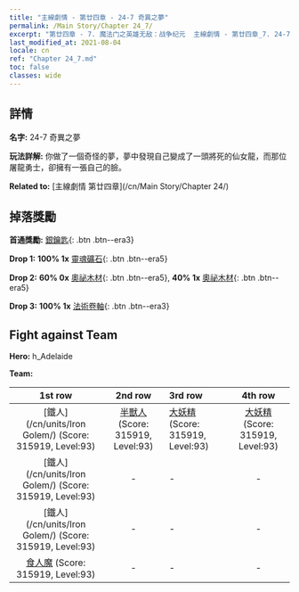 ```yaml
---
title: "主線劇情 - 第廿四章 - 24-7 奇異之夢"
permalink: /Main Story/Chapter 24_7/
excerpt: "第廿四章 - 7. 魔法门之英雄无敌：战争纪元  主線劇情 - 第廿四章_7. 24-7 奇異之夢"
last_modified_at: 2021-08-04
locale: cn
ref: "Chapter 24_7.md"
toc: false
classes: wide
---
```


## 詳情

 **名字:** 24-7 奇異之夢

 **玩法詳解:** 你做了一個奇怪的夢，夢中發現自己變成了一頭將死的仙女龍，而那位屠龍勇士，卻擁有一張自己的臉。

 **Related to:** [主線劇情 第廿四章](/cn/Main Story/Chapter 24/)

## 掉落獎勵

 **首通獎勵:** [銀鑰匙](/cn/Items/con_693/){: .btn .btn--era3}

 **Drop 1:** **100% 1x** [靈魂礦石](/cn/Items/mat_82/){: .btn .btn--era5}

 **Drop 2:** **60% 0x** [奧祕木材](/cn/Items/mat_76/){: .btn .btn--era5}, **40% 1x** [奧祕木材](/cn/Items/mat_76/){: .btn .btn--era5}

 **Drop 3:** **100% 1x** [法術卷軸](/cn/Items/con_694/){: .btn .btn--era3}


## Fight against Team
 **Hero:** h_Adelaide

 **Team:**


  | 1st row | 2nd row | 3rd row | 4th row |
  |:----:|:----:|:----|:----:|
  | [鐵人](/cn/units/Iron Golem/) (Score: 315919, Level:93)  | [半獸人](/cn/units/Orc/) (Score: 315919, Level:93)  | [大妖精](/cn/units/Gremlin/) (Score: 315919, Level:93)  | [大妖精](/cn/units/Gremlin/) (Score: 315919, Level:93)  |
  | [鐵人](/cn/units/Iron Golem/) (Score: 315919, Level:93)  | - | - | - |
  | [鐵人](/cn/units/Iron Golem/) (Score: 315919, Level:93)  | - | - | - |
  | [食人魔](/cn/units/Ogre/) (Score: 315919, Level:93)  | - | - | - |


